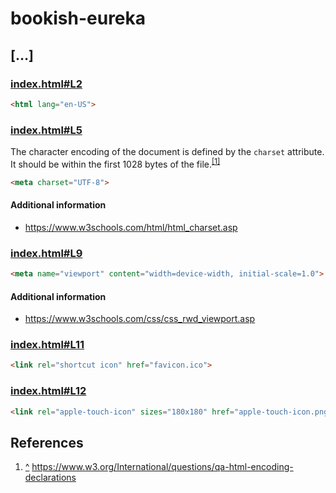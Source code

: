 # bookish-eureka

## […]

### [index.html#L2](https://github.com/RA80533/bookish-eureka/blob/f68980ee123d297a2eaf5c031962199ddb2dd77b/index.html#L2)

```html
<html lang="en-US">
```

### [index.html#L5](https://github.com/RA80533/bookish-eureka/blob/f68980ee123d297a2eaf5c031962199ddb2dd77b/index.html#L5)

The character encoding of the document is defined by the `charset` attribute. It should be within the first 1028 bytes of the file.<sup id="user-generated-sup-1">[[1]](#ref-1)</sup>

```html
<meta charset="UTF-8">
```

#### Additional information

- https://www.w3schools.com/html/html_charset.asp

### [index.html#L9](https://github.com/RA80533/bookish-eureka/blob/f68980ee123d297a2eaf5c031962199ddb2dd77b/index.html#L9)

```html
<meta name="viewport" content="width=device-width, initial-scale=1.0">
```

#### Additional information

- https://www.w3schools.com/css/css_rwd_viewport.asp

### [index.html#L11](https://github.com/RA80533/bookish-eureka/blob/f68980ee123d297a2eaf5c031962199ddb2dd77b/index.html#L11)

```html
<link rel="shortcut icon" href="favicon.ico">
```

### [index.html#L12](https://github.com/RA80533/bookish-eureka/blob/f68980ee123d297a2eaf5c031962199ddb2dd77b/index.html#L12)

```html
<link rel="apple-touch-icon" sizes="180x180" href="apple-touch-icon.png">
```

## References

1. [^](#user-generated-sup-1) <span id="ref-1">https://www.w3.org/International/questions/qa-html-encoding-declarations</span>
